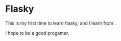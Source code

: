 Flasky
======

This is my first time to learn flasky, and I learn from <Flask Web Development: Developing Web Applications with Python>.

I hope to be a good progamer.